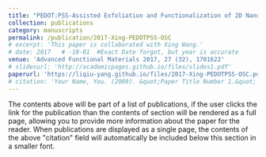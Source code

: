 ```yaml
---
title: "PEDOT:PSS-Assisted Exfoliation and Functionalization of 2D Nanosheets for High-Performance Organic Solar Cells"
collection: publications
category: manuscripts
permalink: /publication/2017-Xing-PEDOTPSS-OSC
# excerpt: 'This paper is collaborated with Xing Wang.'
# date: 2017   # -10-01  #Exact Date forgot, but year is accurate
venue: 'Advanced Functional Materials 2017, 27 (32), 1701622'
# slidesurl: 'http://academicpages.github.io/files/slides1.pdf'
paperurl: 'https://liqiu-yang.github.io/files/2017-Xing-PEDOTPSS-OSC.pdf'
# citation: 'Your Name, You. (2009). &quot;Paper Title Number 1.&quot; <i>Journal 1</i>. 1(1).'
---
```


The contents above will be part of a list of publications, if the user clicks the link for the publication than the contents of section will be rendered as a full page, allowing you to provide more information about the paper for the reader. When publications are displayed as a single page, the contents of the above "citation" field will automatically be included below this section in a smaller font.
